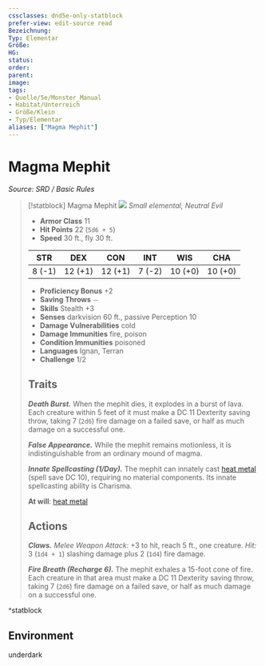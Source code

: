 ```yaml
---
cssclasses: dnd5e-only-statblock
prefer-view: edit-source read
Bezeichnung: 
Typ: Elementar
Größe: 
HG: 
status:
order:
parent:
image: 
tags:
- Quelle/5e/Monster_Manual
- Habitat/Unterreich
- Größe/Klein
- Typ/Elementar
aliases: ["Magma Mephit"]
---
```

# Magma Mephit
*Source: SRD / Basic Rules*  

> [!statblock] Magma Mephit
> ![](Magma-Mephit.webp#token)
> *Small elemental, Neutral Evil*
> 
> - **Armor Class** 11 
> - **Hit Points** 22 (`5d6 + 5`)
> - **Speed** 30 ft., fly 30 ft.
> 
> |STR|DEX|CON|INT|WIS|CHA|
> |:---:|:---:|:---:|:---:|:---:|:---:|
> | 8 (-1)|12 (+1)|12 (+1)| 7 (-2)|10 (+0)|10 (+0)|
> 
> - **Proficiency Bonus** +2
> - **Saving Throws** ⏤
> - **Skills** Stealth +3
> - **Senses** darkvision 60 ft., passive Perception 10
> - **Damage Vulnerabilities** cold
> - **Damage Immunities** fire, poison
> - **Condition Immunities** poisoned
> - **Languages** Ignan, Terran
> - **Challenge** 1/2
> 
> ## Traits
> 
> ***Death Burst.*** When the mephit dies, it explodes in a burst of lava. Each creature within 5 feet of it must make a DC 11 Dexterity saving throw, taking 7 (`2d6`) fire damage on a failed save, or half as much damage on a successful one.
> 
> ***False Appearance.*** While the mephit remains motionless, it is indistinguishable from an ordinary mound of magma.
> 
> ***Innate Spellcasting (1/Day).*** The mephit can innately cast [heat metal](compendium/spells/heat-metal.md) (spell save DC 10), requiring no material components. Its innate spellcasting ability is Charisma.
> 
> **At will**: [heat metal](compendium/spells/heat-metal.md)
> 
> ## Actions
> 
> ***Claws.*** *Melee Weapon Attack:* +3 to hit, reach 5 ft., one creature. *Hit:* 3 (`1d4 + 1`) slashing damage plus 2 (`1d4`) fire damage.
> 
> ***Fire Breath (Recharge 6).*** The mephit exhales a 15-foot cone of fire. Each creature in that area must make a DC 11 Dexterity saving throw, taking 7 (`2d6`) fire damage on a failed save, or half as much damage on a successful one.

^statblock

## Environment

underdark